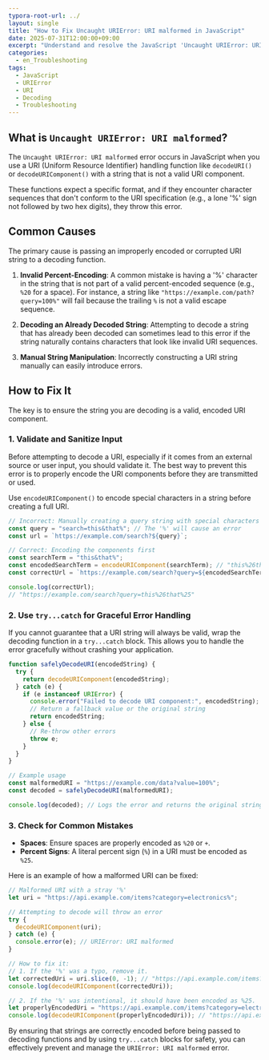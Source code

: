 ```yaml
---
typora-root-url: ../
layout: single
title: "How to Fix Uncaught URIError: URI malformed in JavaScript"
date: 2025-07-31T12:00:00+09:00
excerpt: "Understand and resolve the JavaScript 'Uncaught URIError: URI malformed' by ensuring strings are correctly formatted before using URI decoding functions."
categories:
  - en_Troubleshooting
tags:
  - JavaScript
  - URIError
  - URI
  - Decoding
  - Troubleshooting
---
```


## What is `Uncaught URIError: URI malformed`?

The `Uncaught URIError: URI malformed` error occurs in JavaScript when you use a URI (Uniform Resource Identifier) handling function like `decodeURI()` or `decodeURIComponent()` with a string that is not a valid URI component.

These functions expect a specific format, and if they encounter character sequences that don't conform to the URI specification (e.g., a lone '%' sign not followed by two hex digits), they throw this error.

## Common Causes

The primary cause is passing an improperly encoded or corrupted URI string to a decoding function.

1.  **Invalid Percent-Encoding**: A common mistake is having a '%' character in the string that is not part of a valid percent-encoded sequence (e.g., `%20` for a space). For instance, a string like `"https://example.com/path?query=100%"` will fail because the trailing `%` is not a valid escape sequence.

2.  **Decoding an Already Decoded String**: Attempting to decode a string that has already been decoded can sometimes lead to this error if the string naturally contains characters that look like invalid URI sequences.

3.  **Manual String Manipulation**: Incorrectly constructing a URI string manually can easily introduce errors.

## How to Fix It

The key is to ensure the string you are decoding is a valid, encoded URI component.

### 1. Validate and Sanitize Input

Before attempting to decode a URI, especially if it comes from an external source or user input, you should validate it. The best way to prevent this error is to properly encode the URI components before they are transmitted or used.

Use `encodeURIComponent()` to encode special characters in a string before creating a full URI.

```javascript
// Incorrect: Manually creating a query string with special characters
const query = "search=this&that%"; // The '%' will cause an error
const url = `https://example.com/search?${query}`;

// Correct: Encoding the components first
const searchTerm = "this&that%";
const encodedSearchTerm = encodeURIComponent(searchTerm); // "this%26that%25"
const correctUrl = `https://example.com/search?query=${encodedSearchTerm}`;

console.log(correctUrl);
// "https://example.com/search?query=this%26that%25"
```

### 2. Use `try...catch` for Graceful Error Handling

If you cannot guarantee that a URI string will always be valid, wrap the decoding function in a `try...catch` block. This allows you to handle the error gracefully without crashing your application.

```javascript
function safelyDecodeURI(encodedString) {
  try {
    return decodeURIComponent(encodedString);
  } catch (e) {
    if (e instanceof URIError) {
      console.error("Failed to decode URI component:", encodedString);
      // Return a fallback value or the original string
      return encodedString;
    } else {
      // Re-throw other errors
      throw e;
    }
  }
}

// Example usage
const malformedURI = "https://example.com/data?value=100%";
const decoded = safelyDecodeURI(malformedURI);

console.log(decoded); // Logs the error and returns the original string
```

### 3. Check for Common Mistakes

- **Spaces**: Ensure spaces are properly encoded as `%20` or `+`.
- **Percent Signs**: A literal percent sign (`%`) in a URI must be encoded as `%25`.

Here is an example of how a malformed URI can be fixed:

```javascript
// Malformed URI with a stray '%'
let uri = "https://api.example.com/items?category=electronics%";

// Attempting to decode will throw an error
try {
  decodeURIComponent(uri);
} catch (e) {
  console.error(e); // URIError: URI malformed
}

// How to fix it:
// 1. If the '%' was a typo, remove it.
let correctedUri = uri.slice(0, -1); // "https://api.example.com/items?category=electronics"
console.log(decodeURIComponent(correctedUri));

// 2. If the '%' was intentional, it should have been encoded as %25.
let properlyEncodedUri = "https://api.example.com/items?category=electronics%25";
console.log(decodeURIComponent(properlyEncodedUri)); // "https://api.example.com/items?category=electronics%"
```

By ensuring that strings are correctly encoded before being passed to decoding functions and by using `try...catch` blocks for safety, you can effectively prevent and manage the `URIError: URI malformed` error.

